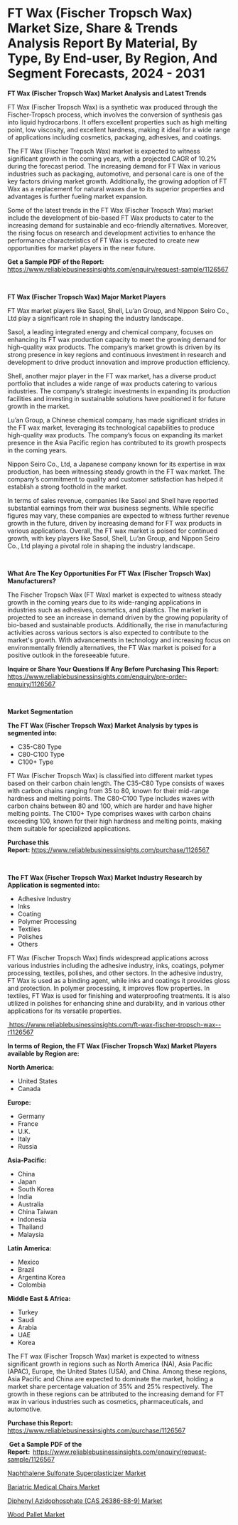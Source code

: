 <p><h1>FT Wax (Fischer Tropsch Wax) Market Size, Share & Trends Analysis Report By Material, By Type, By End-user, By Region, And Segment Forecasts, 2024 - 2031</h1></p><p><strong>FT Wax (Fischer Tropsch Wax) Market Analysis and Latest Trends</strong></p>
<p><p>FT Wax (Fischer Tropsch Wax) is a synthetic wax produced through the Fischer-Tropsch process, which involves the conversion of synthesis gas into liquid hydrocarbons. It offers excellent properties such as high melting point, low viscosity, and excellent hardness, making it ideal for a wide range of applications including cosmetics, packaging, adhesives, and coatings.</p><p>The FT Wax (Fischer Tropsch Wax) market is expected to witness significant growth in the coming years, with a projected CAGR of 10.2% during the forecast period. The increasing demand for FT Wax in various industries such as packaging, automotive, and personal care is one of the key factors driving market growth. Additionally, the growing adoption of FT Wax as a replacement for natural waxes due to its superior properties and advantages is further fueling market expansion.</p><p>Some of the latest trends in the FT Wax (Fischer Tropsch Wax) market include the development of bio-based FT Wax products to cater to the increasing demand for sustainable and eco-friendly alternatives. Moreover, the rising focus on research and development activities to enhance the performance characteristics of FT Wax is expected to create new opportunities for market players in the near future.</p></p>
<p><strong>Get a Sample PDF of the Report:&nbsp;</strong> <a href="https://www.reliablebusinessinsights.com/enquiry/request-sample/1126567">https://www.reliablebusinessinsights.com/enquiry/request-sample/1126567</a></p>
<p>&nbsp;</p>
<p><strong>FT Wax (Fischer Tropsch Wax) Major Market Players</strong></p>
<p><p>FT Wax market players like Sasol, Shell, Lu’an Group, and Nippon Seiro Co., Ltd play a significant role in shaping the industry landscape. </p><p>Sasol, a leading integrated energy and chemical company, focuses on enhancing its FT wax production capacity to meet the growing demand for high-quality wax products. The company’s market growth is driven by its strong presence in key regions and continuous investment in research and development to drive product innovation and improve production efficiency.</p><p>Shell, another major player in the FT wax market, has a diverse product portfolio that includes a wide range of wax products catering to various industries. The company’s strategic investments in expanding its production facilities and investing in sustainable solutions have positioned it for future growth in the market.</p><p>Lu’an Group, a Chinese chemical company, has made significant strides in the FT wax market, leveraging its technological capabilities to produce high-quality wax products. The company’s focus on expanding its market presence in the Asia Pacific region has contributed to its growth prospects in the coming years.</p><p>Nippon Seiro Co., Ltd, a Japanese company known for its expertise in wax production, has been witnessing steady growth in the FT wax market. The company’s commitment to quality and customer satisfaction has helped it establish a strong foothold in the market.</p><p>In terms of sales revenue, companies like Sasol and Shell have reported substantial earnings from their wax business segments. While specific figures may vary, these companies are expected to witness further revenue growth in the future, driven by increasing demand for FT wax products in various applications. Overall, the FT wax market is poised for continued growth, with key players like Sasol, Shell, Lu’an Group, and Nippon Seiro Co., Ltd playing a pivotal role in shaping the industry landscape.</p></p>
<p>&nbsp;</p>
<p><strong>What Are The Key Opportunities For FT Wax (Fischer Tropsch Wax) Manufacturers?</strong></p>
<p><p>The Fischer Tropsch Wax (FT Wax) market is expected to witness steady growth in the coming years due to its wide-ranging applications in industries such as adhesives, cosmetics, and plastics. The market is projected to see an increase in demand driven by the growing popularity of bio-based and sustainable products. Additionally, the rise in manufacturing activities across various sectors is also expected to contribute to the market's growth. With advancements in technology and increasing focus on environmentally friendly alternatives, the FT Wax market is poised for a positive outlook in the foreseeable future.</p></p>
<p><strong>Inquire or Share Your Questions If Any Before Purchasing This Report:</strong> <a href="https://www.reliablebusinessinsights.com/enquiry/pre-order-enquiry/1126567">https://www.reliablebusinessinsights.com/enquiry/pre-order-enquiry/1126567</a></p>
<p>&nbsp;</p>
<p><strong>Market Segmentation</strong></p>
<p><strong>The FT Wax (Fischer Tropsch Wax) Market Analysis by types is segmented into:</strong></p>
<p><ul><li>C35-C80 Type</li><li>C80-C100 Type</li><li>C100+ Type</li></ul></p>
<p><p>FT Wax (Fischer Tropsch Wax) is classified into different market types based on their carbon chain length. The C35-C80 Type consists of waxes with carbon chains ranging from 35 to 80, known for their mid-range hardness and melting points. The C80-C100 Type includes waxes with carbon chains between 80 and 100, which are harder and have higher melting points. The C100+ Type comprises waxes with carbon chains exceeding 100, known for their high hardness and melting points, making them suitable for specialized applications.</p></p>
<p><strong>Purchase this Report:&nbsp;</strong><a href="https://www.reliablebusinessinsights.com/purchase/1126567">https://www.reliablebusinessinsights.com/purchase/1126567</a></p>
<p>&nbsp;</p>
<p><strong>The FT Wax (Fischer Tropsch Wax) Market Industry Research by Application is segmented into:</strong></p>
<p><ul><li>Adhesive Industry</li><li>Inks</li><li>Coating</li><li>Polymer Processing</li><li>Textiles</li><li>Polishes</li><li>Others</li></ul></p>
<p><p>FT Wax (Fischer Tropsch Wax) finds widespread applications across various industries including the adhesive industry, inks, coatings, polymer processing, textiles, polishes, and other sectors. In the adhesive industry, FT Wax is used as a binding agent, while inks and coatings it provides gloss and protection. In polymer processing, it improves flow properties. In textiles, FT Wax is used for finishing and waterproofing treatments. It is also utilized in polishes for enhancing shine and durability, and in various other applications for its versatile properties.</p></p>
<p><a href="https://www.reliablebusinessinsights.com/ft-wax-fischer-tropsch-wax--r1126567">&nbsp;https://www.reliablebusinessinsights.com/ft-wax-fischer-tropsch-wax--r1126567</a></p>
<p><strong>In terms of Region, the FT Wax (Fischer Tropsch Wax) Market Players available by Region are:</strong></p>
<p>
    <p> <strong> North America: </strong>
        <ul>
            <li>United States</li>
            <li>Canada</li>
        </ul>
        </p> 
    <p> <strong> Europe: </strong>
        <ul>
            <li>Germany</li>
            <li>France</li>
            <li>U.K.</li>
            <li>Italy</li>
            <li>Russia</li>
        </ul>
        </p> 
    <p> <strong> Asia-Pacific: </strong>
        <ul>
            <li>China</li>
            <li>Japan</li>
            <li>South Korea</li>
            <li>India</li>
            <li>Australia</li>
            <li>China Taiwan</li>
            <li>Indonesia</li>
            <li>Thailand</li>
            <li>Malaysia</li>
        </ul>
        </p> 
    <p> <strong> Latin America: </strong>
        <ul>
            <li>Mexico</li>
            <li>Brazil</li>
            <li>Argentina Korea</li>
            <li>Colombia</li>
        </ul>
        </p> 
    <p> <strong> Middle East & Africa: </strong>
        <ul>
            <li>Turkey</li>
            <li>Saudi</li>
            <li>Arabia</li>
            <li>UAE</li>
            <li>Korea</li>
        </ul>
    </p>
    </p>
<p><p>The FT wax (Fischer Tropsch Wax) market is expected to witness significant growth in regions such as North America (NA), Asia Pacific (APAC), Europe, the United States (USA), and China. Among these regions, Asia Pacific and China are expected to dominate the market, holding a market share percentage valuation of 35% and 25% respectively. The growth in these regions can be attributed to the increasing demand for FT wax in various industries such as cosmetics, pharmaceuticals, and automotive.</p></p>
<p><strong>Purchase this Report: </strong><a href="https://www.reliablebusinessinsights.com/purchase/1126567">https://www.reliablebusinessinsights.com/purchase/1126567</a></p>
<p>&nbsp;<strong>Get a Sample PDF of the Report:&nbsp;&nbsp;</strong><a href="https://www.reliablebusinessinsights.com/enquiry/request-sample/1126567">https://www.reliablebusinessinsights.com/enquiry/request-sample/1126567</a></p>
<p><strong></strong></p>
<p><p><a href="https://github.com/daveutchsj/Market-Research-Report-List-1/blob/main/naphthalene-sulfonate-superplasticizer-market.md">Naphthalene Sulfonate Superplasticizer Market</a></p><p><a href="https://www.linkedin.com/pulse/bariatric-medical-chairs-market-share-analysis-growth-iyevc?trackingId=h58Bqr%2FCCS7%2F8W7yVYG0Ng%3D%3D">Bariatric Medical Chairs Market</a></p><p><a href="https://github.com/belaayi865/Market-Research-Report-List-1/blob/main/diphenyl-azidophosphate-cas-26386-88-9-market.md">Diphenyl Azidophosphate (CAS 26386-88-9) Market</a></p><p><a href="https://www.linkedin.com/pulse/comprehensive-analysis-global-wood-pallet-market-growth-gs1ke?trackingId=Y%2FY14kMYZYcADgHRGF%2FqyA%3D%3D">Wood Pallet Market</a></p></p>